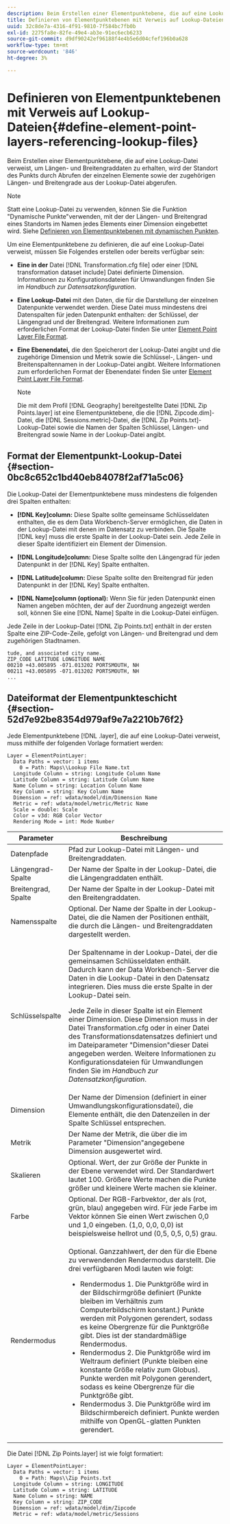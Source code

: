 ```yaml
---
description: Beim Erstellen einer Elementpunktebene, die auf eine Lookup-Datei verweist, um Längen- und Breitengraddaten zu erhalten, wird der Standort des Punkts durch Abrufen der einzelnen Elemente sowie der zugehörigen Längen- und Breitengrade aus der Lookup-Datei abgerufen.
title: Definieren von Elementpunktebenen mit Verweis auf Lookup-Dateien
uuid: 32c8de7a-4316-4f91-9810-7f584bc7fb0b
exl-id: 2275fa8e-82fe-49e4-ab3e-91ec6ecb6233
source-git-commit: d9df90242ef96188f4e4b5e6d04cfef196b0a628
workflow-type: tm+mt
source-wordcount: '846'
ht-degree: 3%

---
```


# Definieren von Elementpunktebenen mit Verweis auf Lookup-Dateien{#define-element-point-layers-referencing-lookup-files}

Beim Erstellen einer Elementpunktebene, die auf eine Lookup-Datei verweist, um Längen- und Breitengraddaten zu erhalten, wird der Standort des Punkts durch Abrufen der einzelnen Elemente sowie der zugehörigen Längen- und Breitengrade aus der Lookup-Datei abgerufen.

>[!NOTE]
>
>Statt eine Lookup-Datei zu verwenden, können Sie die Funktion &quot;Dynamische Punkte&quot;verwenden, mit der der Längen- und Breitengrad eines Standorts im Namen jedes Elements einer Dimension eingebettet wird. Siehe [Definieren von Elementpunktebenen mit dynamischen Punkten](../../../../home/c-get-started/c-im-layers/c-elmt-pt-layers/c-elmt-pt-dyn-pts.md#concept-51adc5e1df8a48e7bd7a582967e4c512).

Um eine Elementpunktebene zu definieren, die auf eine Lookup-Datei verweist, müssen Sie Folgendes erstellen oder bereits verfügbar sein:

* **Eine in der** Datei  [!DNL Transformation.cfg file] oder einer  [!DNL transformation dataset include] Datei definierte Dimension. Informationen zu Konfigurationsdateien für Umwandlungen finden Sie im *Handbuch zur Datensatzkonfiguration*.

* **Eine Lookup-Datei** mit den Daten, die für die Darstellung der einzelnen Datenpunkte verwendet werden. Diese Datei muss mindestens drei Datenspalten für jeden Datenpunkt enthalten: der Schlüssel, der Längengrad und der Breitengrad. Weitere Informationen zum erforderlichen Format der Lookup-Datei finden Sie unter [Element Point Layer File Format](../../../../home/c-get-started/c-im-layers/c-elmt-pt-layers/c-elp-ref-lkup-files.md#section-52d7e92be8354d979af9e7a2210b76f2).

* **Eine Ebenendatei,** die den Speicherort der Lookup-Datei angibt und die zugehörige Dimension und Metrik sowie die Schlüssel-, Längen- und Breitenspaltennamen in der Lookup-Datei angibt. Weitere Informationen zum erforderlichen Format der Ebenendatei finden Sie unter [Element Point Layer File Format](../../../../home/c-get-started/c-im-layers/c-elmt-pt-layers/c-elp-ref-lkup-files.md#section-52d7e92be8354d979af9e7a2210b76f2).

   >[!NOTE]
   >
   >Die mit dem Profil [!DNL Geography] bereitgestellte Datei [!DNL Zip Points.layer] ist eine Elementpunktebene, die die [!DNL Zipcode.dim]-Datei, die [!DNL Sessions.metric]-Datei, die [!DNL Zip Points.txt]-Lookup-Datei sowie die Namen der Spalten Schlüssel, Längen- und Breitengrad sowie Name in der Lookup-Datei angibt.

## Format der Elementpunkt-Lookup-Datei {#section-0bc8c652c1bd40eb84078f2af71a5c06}

Die Lookup-Datei der Elementpunktebene muss mindestens die folgenden drei Spalten enthalten:

* **[!DNL Key]column:** Diese Spalte sollte gemeinsame Schlüsseldaten enthalten, die es dem Data Workbench-Server ermöglichen, die Daten in der Lookup-Datei mit denen im Datensatz zu verbinden. Die Spalte [!DNL key] muss die erste Spalte in der Lookup-Datei sein. Jede Zeile in dieser Spalte identifiziert ein Element der Dimension.

* **[!DNL Longitude]column:** Diese Spalte sollte den Längengrad für jeden Datenpunkt in der  [!DNL Key] Spalte enthalten.

* **[!DNL Latitude]column:** Diese Spalte sollte den Breitengrad für jeden Datenpunkt in der  [!DNL Key] Spalte enthalten.

* **[!DNL Name]column (optional):** Wenn Sie für jeden Datenpunkt einen Namen angeben möchten, der auf der Zuordnung angezeigt werden soll, können Sie eine  [!DNL Name] Spalte in die Lookup-Datei einfügen.

Jede Zeile in der Lookup-Datei [!DNL Zip Points.txt] enthält in der ersten Spalte eine ZIP-Code-Zeile, gefolgt von Längen- und Breitengrad und dem zugehörigen Stadtnamen.

```
tude, and associated city name.
ZIP_CODE LATITUDE LONGITUDE NAME
00210 +43.005895 -071.013202 PORTSMOUTH, NH
00211 +43.005895 -071.013202 PORTSMOUTH, NH
...
```

## Dateiformat der Elementpunkteschicht {#section-52d7e92be8354d979af9e7a2210b76f2}

Jede Elementpunktebene [!DNL .layer], die auf eine Lookup-Datei verweist, muss mithilfe der folgenden Vorlage formatiert werden:

```
Layer = ElementPointLayer:
  Data Paths = vector: 1 items
    0 = Path: Maps\\Lookup File Name.txt
  Longitude Column = string: Longitude Column Name
  Latitude Column = string: Latitude Column Name
  Name Column = string: Location Column Name
  Key Column = string: Key Column Name
  Dimension = ref: wdata/model/dim/Dimension Name
  Metric = ref: wdata/model/metric/Metric Name
  Scale = double: Scale
  Color = v3d: RGB Color Vector
  Rendering Mode = int: Mode Number
```

<table id="table_7287F8869DD04886BE1477CBB11EB796"> 
 <thead> 
  <tr> 
   <th colname="col1" class="entry"> Parameter </th> 
   <th colname="col2" class="entry"> Beschreibung </th> 
  </tr> 
 </thead>
 <tbody> 
  <tr> 
   <td colname="col1"> Datenpfade </td> 
   <td colname="col2"> Pfad zur Lookup-Datei mit Längen- und Breitengraddaten. </td> 
  </tr> 
  <tr> 
   <td colname="col1"> Längengrad-Spalte </td> 
   <td colname="col2"> Der Name der Spalte in der Lookup-Datei, die die Längengraddaten enthält. </td> 
  </tr> 
  <tr> 
   <td colname="col1"> Breitengrad, Spalte </td> 
   <td colname="col2"> Der Name der Spalte in der Lookup-Datei mit den Breitengraddaten. </td> 
  </tr> 
  <tr> 
   <td colname="col1"> Namensspalte </td> 
   <td colname="col2"> Optional. Der Name der Spalte in der Lookup-Datei, die die Namen der Positionen enthält, die durch die Längen- und Breitengraddaten dargestellt werden. </td> 
  </tr> 
  <tr> 
   <td colname="col1"> Schlüsselspalte </td> 
   <td colname="col2"> <p>Der Spaltenname in der Lookup-Datei, der die gemeinsamen Schlüsseldaten enthält. Dadurch kann der Data Workbench-Server die Daten in die Lookup-Datei in den Datensatz integrieren. Dies muss die erste Spalte in der Lookup-Datei sein. </p> <p>Jede Zeile in dieser Spalte ist ein Element einer Dimension. Diese Dimension muss in der Datei <span class="filepath"> Transformation.cfg</span> oder in einer Datei <span class="wintitle"> des Transformationsdatensatzes </span> definiert und im Dateiparameter "Dimension"dieser Datei angegeben werden. Weitere Informationen zu Konfigurationsdateien für Umwandlungen finden Sie im <i>Handbuch zur Datensatzkonfiguration</i>. </p> </td> 
  </tr> 
  <tr> 
   <td colname="col1"> Dimension </td> 
   <td colname="col2">Der Name der Dimension (definiert in einer Umwandlungskonfigurationsdatei), die Elemente enthält, die den Datenzeilen in der Spalte <span class="wintitle"> Schlüssel</span> entsprechen. </td> 
  </tr> 
  <tr> 
   <td colname="col1"> Metrik </td> 
   <td colname="col2"> Der Name der Metrik, die über die im Parameter "Dimension"angegebene Dimension ausgewertet wird. </td> 
  </tr> 
  <tr> 
   <td colname="col1"> Skalieren </td> 
   <td colname="col2"> Optional. Wert, der zur Größe der Punkte in der Ebene verwendet wird. Der Standardwert lautet 100. Größere Werte machen die Punkte größer und kleinere Werte machen sie kleiner. </td> 
  </tr> 
  <tr> 
   <td colname="col1"> Farbe </td> 
   <td colname="col2"> Optional. Der RGB-Farbvektor, der als (rot, grün, blau) angegeben wird. Für jede Farbe im Vektor können Sie einen Wert zwischen 0,0 und 1,0 eingeben. (1,0, 0,0, 0,0) ist beispielsweise hellrot und (0,5, 0,5, 0,5) grau. </td> 
  </tr> 
  <tr> 
   <td colname="col1"> Rendermodus </td> 
   <td colname="col2"> <p>Optional. Ganzzahlwert, der den für die Ebene zu verwendenden Rendermodus darstellt. Die drei verfügbaren Modi lauten wie folgt: 
     <ul id="ul_F15E43B3BFE54CDD8026837027E25819"> 
      <li id="li_5405D939540E4D0FA7828D2623D72C44">Rendermodus 1. Die Punktgröße wird in der Bildschirmgröße definiert (Punkte bleiben im Verhältnis zum Computerbildschirm konstant.) Punkte werden mit Polygonen gerendert, sodass es keine Obergrenze für die Punktgröße gibt. Dies ist der standardmäßige Rendermodus. </li> 
      <li id="li_61C5AA926777449E8804C7BCE9E46F9B">Rendermodus 2. Die Punktgröße wird im Weltraum definiert (Punkte bleiben eine konstante Größe relativ zum Globus). Punkte werden mit Polygonen gerendert, sodass es keine Obergrenze für die Punktgröße gibt. </li> 
      <li id="li_C00527F959354D3BB7422EFFE1FB5135">Rendermodus 3. Die Punktgröße wird im Bildschirmbereich definiert. Punkte werden mithilfe von OpenGL-glatten Punkten gerendert. </li> 
     </ul> </p> </td> 
  </tr> 
 </tbody> 
</table>

Die Datei [!DNL Zip Points.layer] ist wie folgt formatiert:

```
Layer = ElementPointLayer:
  Data Paths = vector: 1 items
    0 = Path: Maps\\Zip Points.txt
  Longitude Column = string: LONGITUDE
  Latitude Column = string: LATITUDE
  Name Column = string: NAME
  Key Column = string: ZIP_CODE
  Dimension = ref: wdata/model/dim/Zipcode
  Metric = ref: wdata/model/metric/Sessions
```
